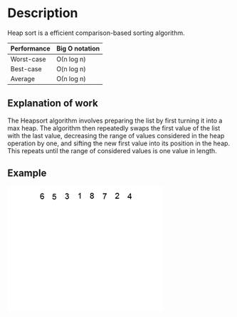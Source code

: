 # Description
Heap sort is a efficient comparison-based sorting algorithm.

| Performance | Big O notation |
| --- | --- |
| Worst-case | О(n log n) |
| Best-case | O(n log n) |
| Average | О(n log n) |

## Explanation of work
The Heapsort algorithm involves preparing the list by first turning it into a max heap.
The algorithm then repeatedly swaps the first value of the list with the last value,
decreasing the range of values considered in the heap operation by one,
and sifting the new first value into its position in the heap.
This repeats until the range of considered values is one value in length.

## Example
![Example](static/example.gif)
